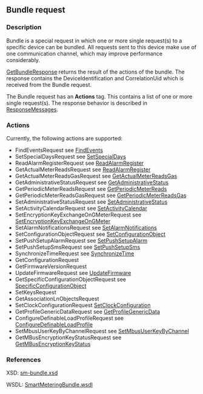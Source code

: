 ## Bundle request

### Description
Bundle is a special request in which one or more single request(s) to a specific device can be bundled. All requests sent to this device make use of one communication channel, which may improve performance considerably.

[GetBundleResponse](GetBundleResponse.md) returns the result of the actions of the bundle. The response contains the DeviceIdentification and CorrelationUid which is received from the Bundle request.

The Bundle request has an **Actions** tag. This contains a list of one or more single request(s).
The response behavior is described in [ResponseMessages](./ResponseMessages.md).

### Actions

Currently, the following actions are supported:

* FindEventsRequest see [FindEvents](./FindEvents.md)
* SetSpecialDaysRequest see [SetSpecialDays](./SetSpecialDays.md)
* ReadAlarmRegisterRequest see [ReadAlarmRegister](./ReadAlarmRegister.md)
* GetActualMeterReadsRequest see [ReadAlarmRegister](./ReadAlarmRegister.md)
* GetActualMeterReadsGasRequest see [GetActualMeterReadsGas](./GetActualMeterReadsGas.md)
* GetAdministrativeStatusRequest see [GetAdministrativeStatus](./GetAdministrativeStatus.md)
* GetPeriodicMeterReadsRequest see [GetPeriodicMeterReads](./GetPeriodicMeterReads.md)
* GetPeriodicMeterReadsGasRequest see [GetPeriodicMeterReadsGas](./GetPeriodicMeterReadsGas.md)
* SetAdministrativeStatusRequest see [SetAdministrativeStatus](./SetAdministrativeStatus.md)
* SetActivityCalendarRequest see [SetActivityCalendar](./SetActivityCalendar.md)
* SetEncryptionKeyExchangeOnGMeterRequest see [SetEncryptionKeyExchangeOnGMeter](./SetEncryptionKeyExchangeOnGMeter.md)
* SetAlarmNotificationsRequest see [SetAlarmNotifications](./SetAlarmNotifications.md)
* SetConfigurationObjectRequest see [SetConfigurationObject](./SetConfigurationObject.md)
* SetPushSetupAlarmRequest see [SetPushSetupAlarm](./SetPushSetupAlarm.md)
* SetPushSetupSmsRequest see [SetPushSetupSms](./SetPushSetupSms.md)
* SynchronizeTimeRequest see [SynchronizeTime](./SynchronizeTime.md)
* GetConfigurationRequest
* GetFirmwareVersionRequest
* UpdateFirmwareRequest see [UpdateFirmware](./UpdateFirmware.md)
* GetSpecificConfigurationObjectRequest see [SpecificConfigurationObject](./SpecificConfigurationObject.md)
* SetKeysRequest
* GetAssociationLnObjectsRequest
* SetClockConfigurationRequest [SetClockConfiguration](./SetClockConfiguration.md)
* GetProfileGenericDataRequest see [GetProfileGenericData](./GetProfileGenericData.md)
* ConfigureDefinableLoadProfileRequest see [ConfigureDefinableLoadProfile](./ConfigureDefinableLoadProfile.md)
* SetMbusUserKeyByChannelRequest see [SetMbusUserKeyByChannel](./SetMbusUserKeyByChannel.md)
* GetMBusEncryptionKeyStatusRequest see [GetMBusEncryptionKeyStatus](./GetMBusEncryptionKeyStatus.md)

### References

XSD: [sm-bundle.xsd](https://github.com/OSGP/Shared/blob/development/osgp-ws-smartmetering/src/main/resources/schemas/sm-bundle.xsd)

WSDL: [SmartMeteringBundle.wsdl](https://github.com/OSGP/Shared/blob/development/osgp-ws-smartmetering/src/main/resources/SmartMeteringBundle.wsdl)

